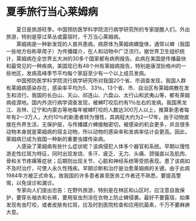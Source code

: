 # 夏季旅行当心莱姆病  

&emsp;&emsp;夏日是旅游旺季。中国预防医学科学院流行病学研究所的专家提醒人们，外出旅游，特别是穿过草丛或露宿时，千万当心莱姆病。  
&emsp;&emsp;莱姆病是一种新发现的人兽共患病，病原体为莱姆病螺旋体，通常以蜱（我国一些地方俗称草爬子）为传播媒介，在人和动物中广泛流行。据世界卫生组织统计，莱姆病在全世界五大洲的30多个国家都有病例报告。此病在美国是传播最快和最常见的一种疾病，美国现已有48个州有莱姆病报告，特别是康涅狄格州的一些地区，发病高峰季节平均每个家庭至少有一个以上成员发病。  
&emsp;&emsp;中国预防医学科学院流行病学研究所对我国20个省、市调查发现，我国人群有莱姆病感染存在，感染率平均为5．33％，13个省、市、自治区有莱姆病散在发生和流行。我国的长白山、天山、祁连山、六盘山、太行山和武夷山等，都有莱姆病疫源地。国内外流行病学调查发现，被蜱叮咬后约有1％左右的发病。我国黑龙江、吉林、辽宁和内蒙古等地每年被蜱叮咬的人数达300万人以上，推算新患者每年有2—3万人，大约10％的新患者转为慢性，其病程大约为2—17年，由于动物直接在外界生活，无保护层，与传播媒介蜱接触密切，被感染的机会更多，并且很多动物本身就是莱姆病的宿主动物，所以动物的感染率和发病率估计会更高。因此，莱姆病已成为我国一种新的重要虫媒传染病。  
&emsp;&emsp;人感染了莱姆病有些什么症状呢？该病侵犯人体多个器官和系统。早期以慢性游走性红斑为特征，同时出现发烧、多汗、疲乏、无力、头痛、颈强直以及肌肉、骨和关节疼痛等症状；后期则出现关节、心脏和神经系统等受损表现。患了该病如不及时治疗，可使人永久性残疾。早期诊断和治疗是治愈莱姆病的关键。由于此病1984年方被正式命名，故我国的许多患者甚至医务工作者还不熟悉，要提高警惕，以免误诊和漏诊。  
&emsp;&emsp;专家向人们提出忠告：在野外旅游，特别是在林区和山区时，应注意自我保护，要穿长袖衣和长裤，要用驱虫剂涂在衣物上防止蜱侵袭。最好不要露宿，如果发现有虫叮咬，或者皮肤有红斑，应及时到医院检查和应用抗菌素，千万不要麻痹大意。